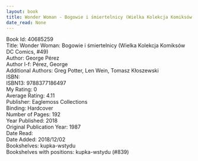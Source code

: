 ```yaml
---
layout: book
title: Wonder Woman - Bogowie i śmiertelnicy (Wielka Kolekcja Komiksów DC Comics,  no. 49)
date_read: None
---
```


Book Id: 40685259<br />
Title: Wonder Woman: Bogowie i śmiertelnicy (Wielka Kolekcja Komiksów DC Comics, #49)<br />
Author: George Pérez<br />
Author l-f: Pérez, George<br />
Additional Authors: Greg Potter, Len Wein, Tomasz Kłoszewski<br />
ISBN: <br />
ISBN13: 9788377186497<br />
My Rating: 0<br />
Average Rating: 4.11<br />
Publisher: Eaglemoss Collections<br />
Binding: Hardcover<br />
Number of Pages: 192<br />
Year Published: 2018<br />
Original Publication Year: 1987<br />
Date Read: <br />
Date Added: 2018/12/02<br />
Bookshelves: kupka-wstydu<br />
Bookshelves with positions: kupka-wstydu (#839)<br />

